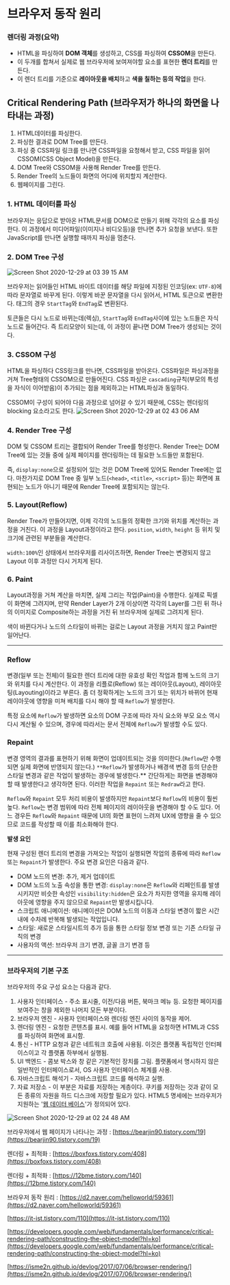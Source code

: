 # 브라우저 동작 원리

### 렌더링 과정(요약)
- HTML을 파싱하여 **DOM 객체**를 생성하고, CSS를 파싱하여 **CSSOM**을 만든다.
- 이 두개를 합쳐서 실제로 웹 브라우저에 보여져야할 요소를 표현한 **렌더 트리**를 만든다.
- 이 렌더 트리를 기준으로 **레이아웃을 배치**하고 **색을 칠하는 등의 작업**을 한다.

## Critical Rendering Path (브라우저가 하나의 화면을 나타내는 과정)
1. HTML데이터를 파싱한다.
2. 파싱한 결과로 DOM Tree를 만든다.
3. 파싱 중 CSS파일 링크를 만나면 CSS파일을 요청해서 받고, CSS 파일을 읽어 CSSOM(CSS Object Model)을 만든다.
4. DOM Tree와 CSSOM을 사용해 Render Tree를 만든다.
5. Render Tree의 노드들이 화면의 어디에 위치할지 계산한다.
6. 웹페이지를 그린다.

### 1. HTML 데이터를 파싱
브라우저는 응답으로 받아온 HTML문서를 DOM으로 만들기 위해 각각의 요소를 파싱한다. 이 과정에서 미디어파일(이미지나 비디오등)을 만나면 추가 요청을 보낸다. 또한 JavaScript를 만나면 실행할 때까지 파싱을 멈춘다.

### 2. DOM Tree 구성
![Screen Shot 2020-12-29 at 03 39 15 AM](https://user-images.githubusercontent.com/49153756/103270806-29fd8980-49fc-11eb-82e3-922feaed0cd4.png)

브라우저는 읽어들인 HTML 바이트 데이터를 해당 파일에 지정된 인코딩(ex: `UTF-8`)에 따라 문자열로 바꾸게 된다. 이렇게 바꾼 문자열을 다시 읽어서, HTML 토큰으로 변환한다. 태그의 경우 `StartTag`와 `EndTag`로 변환된다.

토큰들은 다시 노드로 바뀌는데(렉싱), `StartTag`와 `EndTag`사이에 있는 노드들은 자식노드로 들어간다. 즉 트리모양이 되는데, 이 과정이 끝나면 DOM Tree가 생성되는 것이다.

### 3. CSSOM 구성
HTML을 파싱하다 CSS링크를 만나면, CSS파일을 받아온다. CSS파일은 파싱과정을 거쳐 Tree형태의 CSSOM으로 만들어진다. CSS 파싱은 `cascading`규칙(부모의 특성을 자식이 이어받음)이 추가되는 점을 제외하고는 HTML파싱과 동일하다.

CSSOM이 구성이 되어야 다음 과정으로 넘어갈 수 있기 때문에, CSS는 렌더링의 blocking 요소라고도 한다.
![Screen Shot 2020-12-29 at 02 43 06 AM](https://user-images.githubusercontent.com/49153756/103270821-2e29a700-49fc-11eb-9fcd-8807a27df98e.png)

### 4. Render Tree 구성
DOM 및 CSSOM 트리는 결합되어 Render Tree를 형성한다. Render Tree는 DOM Tree에 있는 것들 중에 실제 페이지를 렌더링하는 데 필요한 노드들만 포함된다.

즉, `display:none`으로 설정되어 있는 것은 DOM Tree에 있어도 Render Tree에는 없다. 마찬가지로 DOM Tree 중 일부 노드(`<head>`, `<title>`, `<script>` 등)는 화면에 표현되는 노드가 아니기 때문에 Render Tree에 포함되지는 않는다.

### **5. Layout(Reflow)**

Render Tree가 만들어지면, 이제 각각의 노드들의 정확한 크기와 위치를 계산하는 과정을 거친다. 이 과정을 Layout과정이라고 한다. `position`, `width`, `height` 등 위치 및 크기에 관련된 부분들을 계산한다.

`width:100%`인 상태에서 브라우저를 리사이즈하면, Render Tree는 변경되지 않고 Layout 이후 과정만 다시 거치게 된다.

### **6. Paint**

Layout과정을 거쳐 계산을 마치면, 실제 그리는 작업(Paint)을 수행한다. 실제로 픽셀이 화면에 그려지며, 만약 Render Layer가 2개 이상이면 각각의 Layer를 그린 뒤 하나의 이미지로 Composite하는 과정을 거친 뒤 브라우저에 실제로 그려지게 된다.

색이 바뀐다거나 노드의 스타일이 바뀌는 걸로는 Layout 과정을 거치지 않고 Paint만 일어난다.

---

### Reflow

변경(일부 또는 전체)이 필요한 렌더 트리에 대한 유효성 확인 작업과 함께 노드의 크기와 위치를 다시 계산한다. 이 과정을 리플로(Reflow) 또는 레이아웃(Layout), 레이아웃팅(Layouting)이라고 부른다. 좀 더 정확하게는 노드의 크기 또는 위치가 바뀌어 현재 레이아웃에 영향을 미쳐 배치를 다시 해야 할 때 `Reflow`가 발생한다.

특정 요소에 `Reflow`가 발생하면 요소의 DOM 구조에 따라 자식 요소와 부모 요소 역시 다시 계산될 수 있으며, 경우에 따라서는 문서 전체에 `Reflow`가 발생할 수도 있다.

### Repaint

변경 영역의 결과를 표현하기 위해 화면이 업데이트되는 것을 의미한다.(`Reflow`만 수행되면 실제 화면에 반영되지 않는다.) `**Reflow`가 발생하거나 배경색 변경 등의 단순한 스타일 변경과 같은 작업이 발생하는 경우에 발생한다.** 간단하게는 화면을 변경해야 할 때 발생한다고 생각하면 된다. 이러한 작업을 `Repaint` 또는 `Redraw`라고 한다.

`Reflow`와 `Repaint` 모두 처리 비용이 발생하지만 `Repaint`보다 `Reflow`의 비용이 훨씬 높다. `Reflow`는 변경 범위에 따라 전체 페이지의 레이아웃을 변경해야 할 수도 있다. 어느 경우든 `Reflow`와 `Repaint` 때문에 UI의 화면 표현이 느려져 UX에 영향을 줄 수 있으므로 코드를 작성할 때 이를 최소화해야 한다.

**발생 요인**

현재 구성된 렌더 트리의 변경을 가져오는 작업이 실행되면 작업의 종류에 따라 `Reflow` 또는 `Repaint`가 발생한다. 주요 변경 요인은 다음과 같다.

- DOM 노드의 변경: 추가, 제거 업데이트
- DOM 노드의 노출 속성을 통한 변경: `display:none`은 `Reflow`와 리페인트를 발생시키지만 비슷한 속성인 `visibility:hidden`은 요소가 차지한 영역을 유지해 레이아웃에 영향을 주지 않으므로 `Repaint`만 발생시킵니다.
- 스크립트 애니메이션: 애니메이션은 DOM 노드의 이동과 스타일 변경이 짧은 시간 내에 수차례 반복해 발생되는 작업입니다.
- 스타일: 새로운 스타일시트의 추가 등을 통한 스타일 정보 변경 또는 기존 스타일 규칙의 변경
- 사용자의 액션: 브라우저 크기 변경, 글꼴 크기 변경 등

---

### 브라우저의 기본 구조

브라우저의 주요 구성 요소는 다음과 같다.

1. 사용자 인터페이스 - 주소 표시줄, 이전/다음 버튼, 북마크 메뉴 등. 요청한 페이지를 보여주는 창을 제외한 나머지 모든 부분이다.
2. 브라우저 엔진 - 사용자 인터페이스와 렌더링 엔진 사이의 동작을 제어.
3. 렌더링 엔진 - 요청한 콘텐츠를 표시. 예를 들어 HTML을 요청하면 HTML과 CSS를 파싱하여 화면에 표시함.
4. 통신 - HTTP 요청과 같은 네트워크 호출에 사용됨. 이것은 플랫폼 독립적인 인터페이스이고 각 플랫폼 하부에서 실행됨.
5. UI 백엔드 - 콤보 박스와 창 같은 기본적인 장치를 그림. 플랫폼에서 명시하지 않은 일반적인 인터페이스로서, OS 사용자 인터페이스 체계를 사용.
6. 자바스크립트 해석기 - 자바스크립트 코드를 해석하고 실행.
7. 자료 저장소 - 이 부분은 자료를 저장하는 계층이다. 쿠키를 저장하는 것과 같이 모든 종류의 자원을 하드 디스크에 저장할 필요가 있다. HTML5 명세에는 브라우저가 지원하는 '[웹 데이터 베이스](http://www.html5rocks.com/en/features/storage)'가 정의되어 있다.

![Screen Shot 2020-12-29 at 02 24 48 AM](https://user-images.githubusercontent.com/49153756/103270823-2f5ad400-49fc-11eb-92e1-e30d73571e9a.png)

브라우저에서 웹 페이지가 나타나는 과정 : [https://bearjin90.tistory.com/19](https://bearjin90.tistory.com/19)

렌더링 + 최적화 : [https://boxfoxs.tistory.com/408](https://boxfoxs.tistory.com/408)

렌더링 + 최적화 : [https://12bme.tistory.com/140](https://12bme.tistory.com/140)

브라우저 동작 원리 : [https://d2.naver.com/helloworld/59361](https://d2.naver.com/helloworld/59361)

[https://it-ist.tistory.com/110](https://it-ist.tistory.com/110)

[https://developers.google.com/web/fundamentals/performance/critical-rendering-path/constructing-the-object-model?hl=ko](https://developers.google.com/web/fundamentals/performance/critical-rendering-path/constructing-the-object-model?hl=ko)

[https://isme2n.github.io/devlog/2017/07/06/browser-rendering/](https://isme2n.github.io/devlog/2017/07/06/browser-rendering/)
